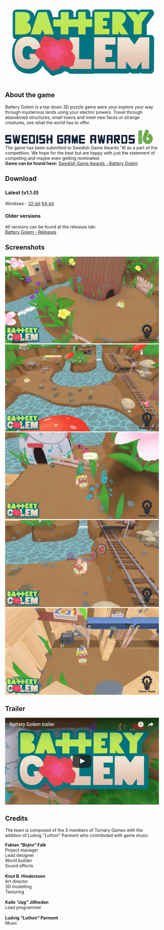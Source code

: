 
<img src="https://github.com/Turnary-Games/Battery-Golem/blob/master/SITE-ASSETS/battery-golem-logo.png?raw=true" width=512>

## About the game
Battery Golem is a top down 3D puzzle game were your explore your way through mysterious lands using your electric powers. Travel through abandoned structures, small towns and meet new faces or strange creatures, see what the world has to offer.

<a href="http://gameawards.se/game/2016/Battery+Golem"><img src="https://github.com/Turnary-Games/Battery-Golem/blob/master/SITE-ASSETS/sga-logo.png?raw=true"></a><br>
The game has been submitted to Swedish Game Awards '16 as a part of the competition. We hope for the best but are happy with just the statement of competing and maybe even getting nominated.<br>
**Game can be found here:** [Swedish Game Awards - Battery Golem](http://gameawards.se/game/2016/Battery+Golem)

## Download
### Latest (v1.1.0)
Windows - [32-bit](https://github.com/Turnary-Games/Battery-Golem/releases/download/v1.1.0/Battery-Golem_v1.1.0_win_x86.zip)	 [64-bit](https://github.com/Turnary-Games/Battery-Golem/releases/download/v1.1.0/Battery-Golem_v1.1.0_win_x86_64.zip)

### Older versions
All versions can be found at the releases tab:<br>
[Battery Golem - Releases](https://github.com/Turnary-Games/Battery-Golem/releases)


## Screenshots
<img src="https://raw.githubusercontent.com/Turnary-Games/Battery-Golem/master/SITE-ASSETS/screenshot_1.png">
<img src="https://raw.githubusercontent.com/Turnary-Games/Battery-Golem/master/SITE-ASSETS/screenshot_2.png">
<img src="https://raw.githubusercontent.com/Turnary-Games/Battery-Golem/master/SITE-ASSETS/screenshot_3.png">
<img src="https://raw.githubusercontent.com/Turnary-Games/Battery-Golem/master/SITE-ASSETS/screenshot_4.png">
<img src="https://raw.githubusercontent.com/Turnary-Games/Battery-Golem/master/SITE-ASSETS/screenshot_5.png">

## Trailer
<a href="https://www.youtube.com/watch?v=5ZYgMVYmHp8"><img src="https://github.com/Turnary-Games/Battery-Golem/blob/master/SITE-ASSETS/trailer-screenshot.png?raw=true"></a>

## Credits
The team is composed of the 3 members of Turnary Games with the addition of Ludvig _"Luthen"_ Parment who contributed with game music.

**Fabian _"Bejno"_ Falk**<br>
Project manager<br>
Lead designer<br>
World builder<br>
Sound effects<br>
<br>
**Knut B. Hindersson**<br>
Art director<br>
3D modelling<br>
Texturing<br>
<br>
**Kalle _"Jag"_ Jillheden**<br>
Lead programmer<br>
<br>
**Ludvig _"Luthen"_ Parment**<br>
Music
